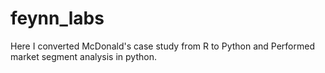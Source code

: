 # feynn_labs
Here I converted McDonald's case study from R to Python and Performed market segment analysis in python.
